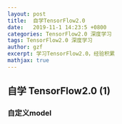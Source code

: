 ```yaml
---
layout: post
title:  自学TensorFlow2.0
date:   2019-11-1 14:23:5 +0800
categories: TensorFlow2.0 深度学习
tags: TensorFlow2.0 深度学习
author: gzf
excerpt: 学习TensorFlow2.0，经验积累
mathjax: true
---
```


## 自学 TensorFlow2.0 (1)

### 自定义model

